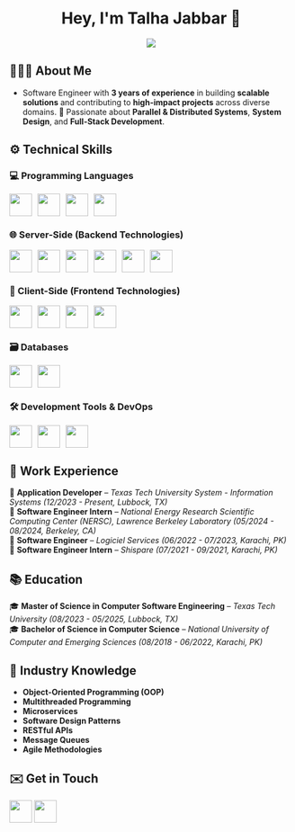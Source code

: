 <h1 align="center">Hey, I'm Talha Jabbar 👋</h1>

<p align="center">
  <img src="https://readme-typing-svg.demolab.com?font=Fira+Code&weight=500&size=22&pause=1000&color=F75C7E&center=true&vCenter=true&width=550&lines=Software+Engineer;With+3+Years+of+Experience;Crafting+Scalable,+High-Impact+Solutions">
</p>

## 👨🏻‍💻 About Me  
- Software Engineer with **3 years of experience** in building **scalable solutions** and contributing to **high-impact projects** across diverse domains.
🌟 Passionate about **Parallel & Distributed Systems**, **System Design**, and **Full-Stack Development**.   

## ⚙️ Technical Skills

### 💻 Programming Languages  
<p align="left" style="display: flex; flex-wrap: wrap; gap: 10px; align-items: center;">
  <img src="https://skillicons.dev/icons?i=cs" height="40"> 
  <img src="https://skillicons.dev/icons?i=js" height="40"> 
  <img src="https://skillicons.dev/icons?i=py" height="40"> 
  <img src="https://skillicons.dev/icons?i=cpp" height="40"> 
</p>

### 🌐 Server-Side (Backend Technologies)  
<p align="left" style="display: flex; flex-wrap: wrap; gap: 10px; align-items: center;">
  <img src="https://skillicons.dev/icons?i=dotnet" height="40"> 
  <img src="https://skillicons.dev/icons?i=nodejs" height="40"> 
  <img src="https://skillicons.dev/icons?i=express" height="40"> 
  <img src="https://skillicons.dev/icons?i=graphql" height="40"> 
  <img src="https://skillicons.dev/icons?i=redis" height="40"> 
  <img src="https://skillicons.dev/icons?i=rabbitmq" height="40"> 
</p>

### 🎨 Client-Side (Frontend Technologies)  
<p align="left" style="display: flex; flex-wrap: wrap; gap: 10px; align-items: center;">
  <img src="https://skillicons.dev/icons?i=ts" height="40"> 
  <img src="https://skillicons.dev/icons?i=bootstrap" height="40"> 
  <img src="https://skillicons.dev/icons?i=react" height="40"> 
  <img src="https://skillicons.dev/icons?i=redux" height="40"> 
</p>

### 🗃️ Databases  
<p align="left" style="display: flex; flex-wrap: wrap; gap: 10px; align-items: center;">
  <img src="https://skillicons.dev/icons?i=mysql" height="40"> 
  <img src="https://skillicons.dev/icons?i=mongodb" height="40"> 
</p>

### 🛠️ Development Tools & DevOps  
<p align="left" style="display: flex; flex-wrap: wrap; gap: 10px; align-items: center;">
  <img src="https://skillicons.dev/icons?i=git" height="40"> 
  <img src="https://skillicons.dev/icons?i=docker" height="40"> 
  <img src="https://skillicons.dev/icons?i=postman" height="40"> 
</p>

## 🏢 Work Experience  
💼 **Application Developer** – *Texas Tech University System - Information Systems (12/2023 - Present, Lubbock, TX)*  
💼 **Software Engineer Intern** – *National Energy Research Scientific Computing Center (NERSC), Lawrence Berkeley Laboratory (05/2024 - 08/2024, Berkeley, CA)*  
💼 **Software Engineer** – *Logiciel Services (06/2022 - 07/2023, Karachi, PK)*  
💼 **Software Engineer Intern** – *Shispare (07/2021 - 09/2021, Karachi, PK)*  

## 📚 Education  
🎓 **Master of Science in Computer Software Engineering** – *Texas Tech University (08/2023 - 05/2025, Lubbock, TX)*  
🎓 **Bachelor of Science in Computer Science** – *National University of Computer and Emerging Sciences (08/2018 - 06/2022, Karachi, PK)*  

## 🧠 Industry Knowledge  
- **Object-Oriented Programming (OOP)**  
- **Multithreaded Programming**  
- **Microservices**  
- **Software Design Patterns**  
- **RESTful APIs**  
- **Message Queues**  
- **Agile Methodologies**  

## ✉️ Get in Touch  
<p align="left">
  <a href="https://www.linkedin.com/in/m-talha-jabbar/"><img src="https://skillicons.dev/icons?i=linkedin" height="40"></a> 
  <a href="mailto:muhammadtalha61940@gmail.com"><img src="https://skillicons.dev/icons?i=gmail&theme=dark" height="40"></a>  
</p>
